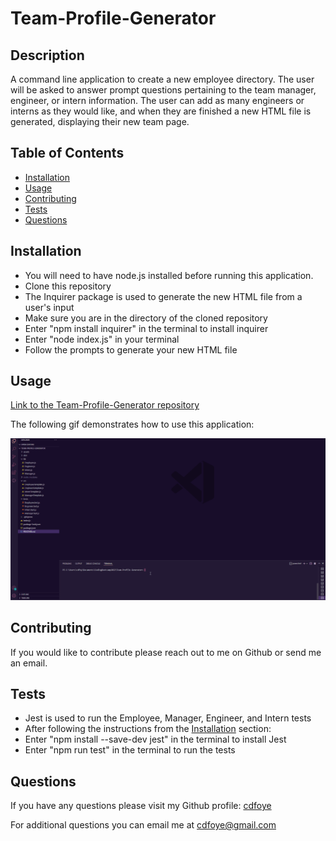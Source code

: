 # Team-Profile-Generator

  

  ## Description

  A command line application to create a new employee directory. The user will be asked to answer prompt questions pertaining to the team manager, engineer, or intern information. The user can add as many engineers or interns as they would like, and when they are finished a new HTML file is generated, displaying their new team page.
  
  ## Table of Contents
  
  - [Installation](#installation)
  - [Usage](#usage)
  - [Contributing](#contributing)
  - [Tests](#tests)
  - [Questions](#questions)
  
  ## Installation
  
  - You will need to have node.js installed before running this application.
  - Clone this repository
  - The Inquirer package is used to generate the new HTML file from a user's input
  - Make sure you are in the directory of the cloned repository
  - Enter "npm install inquirer" in the terminal to install inquirer
  - Enter "node index.js" in your terminal
  - Follow the prompts to generate your new HTML file
  
  
  ## Usage
  
  [Link to the Team-Profile-Generator repository](https://github.com/cdfoye/Team-Profile-Generator)

  The following gif demonstrates how to use this application:

  ![gif tutorial of project](./assets/tutorial.gif)
  
  ## Contributing

  If you would like to contribute please reach out to me on Github or send me an email.
  
  ## Tests

  - Jest is used to run the Employee, Manager, Engineer, and Intern tests
  - After following the instructions from the [Installation](#installation) section:
  - Enter "npm install --save-dev jest" in the terminal to install Jest
  - Enter "npm run test" in the terminal to run the tests
  

  ## Questions

  If you have any questions please visit my Github profile: [cdfoye](https://github.com/cdfoye)

  For additional questions you can email me at cdfoye@gmail.com

